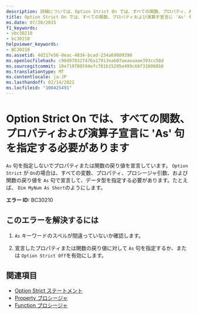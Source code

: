 ```yaml
---
description: 詳細については、Option Strict On では、すべての関数、プロパティ、および演算子の宣言に ' As ' 句を指定する必要があります
title: Option Strict On では、すべての関数、プロパティおよび演算子宣言に 'As' 句を指定する必要があります
ms.date: 07/20/2015
f1_keywords:
- vbc30210
- bc30210
helpviewer_keywords:
- BC30210
ms.assetid: 4d217e56-0eac-4834-bcad-234a69809390
ms.openlocfilehash: c98d970327476a17913eab07aeaeaaae393cc58d
ms.sourcegitcommit: 10e719780594efc781b15295e499c66f316068b8
ms.translationtype: MT
ms.contentlocale: ja-JP
ms.lasthandoff: 02/14/2021
ms.locfileid: "100425491"
---
```

# <a name="option-strict-on-requires-all-function-property-and-operator-declarations-to-have-an-as-clause"></a>Option Strict On では、すべての関数、プロパティおよび演算子宣言に 'As' 句を指定する必要があります

`As` 句を指定しないでプロパティまたは関数の戻り値を宣言しています。 `Option Strict` が `On`の場合は、すべての変数、プロパティ、プロシージャ引数、および関数の戻り値を `As` 句で宣言して、データ型を指定する必要があります。たとえば、 `Dim MyNum As Short`のようにします。  
  
 **エラー ID:** BC30210  
  
## <a name="to-correct-this-error"></a>このエラーを解決するには  
  
1. `As` キーワードのスペルが間違っていないか確認します。  
  
2. 宣言したプロパティまたは関数の戻り値に対して `As` 句を指定するか、または `Option Strict Off`を有効にします。  
  
## <a name="see-also"></a>関連項目

- [Option Strict ステートメント](../language-reference/statements/option-strict-statement.md)
- [Property プロシージャ](../programming-guide/language-features/procedures/property-procedures.md)
- [Function プロシージャ](../programming-guide/language-features/procedures/function-procedures.md)
